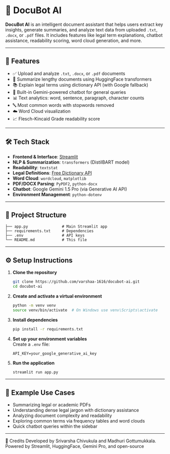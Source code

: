 

# 📑 DocuBot AI

**DocuBot AI** is an intelligent document assistant that helps users extract key insights, generate summaries, and analyze text data from uploaded `.txt`, `.docx`, or `.pdf` files. It includes features like legal term explanations, chatbot assistance, readability scoring, word cloud generation, and more.

---

## 🚀 Features

- ✅ Upload and analyze `.txt`, `.docx`, or `.pdf` documents  
- 📝 Summarize lengthy documents using HuggingFace transformers  
- 📚 Explain legal terms using dictionary API (with Google fallback)  
- 🤖 Built-in Gemini-powered chatbot for general queries  
- 📊 Text analytics: word, sentence, paragraph, character counts  
- 🔤 Most common words with stopwords removed  
- ☁️ Word Cloud visualization  
- 📈 Flesch-Kincaid Grade readability score  

---

## 🛠️ Tech Stack

- **Frontend & Interface**: [Streamlit](https://streamlit.io)  
- **NLP & Summarization**: `transformers` (DistilBART model)  
- **Readability**: `textstat`  
- **Legal Definitions**: [Free Dictionary API](https://dictionaryapi.dev/)  
- **Word Cloud**: `wordcloud`, `matplotlib`  
- **PDF/DOCX Parsing**: `PyPDF2`, `python-docx`  
- **Chatbot**: Google Gemini 1.5 Pro (via Generative AI API)  
- **Environment Management**: `python-dotenv`

---

## 📂 Project Structure

```plaintext
├── app.py               # Main Streamlit app
├── requirements.txt     # Dependencies
├── .env                 # API keys
└── README.md            # This file
```

---

## ⚙️ Setup Instructions

1. **Clone the repository**  
   ```bash
   git clone https://github.com/varshaa-1616/docubot-ai.git
   cd docubot-ai
   ```

2. **Create and activate a virtual environment**  
   ```bash
   python -m venv venv
   source venv/bin/activate  # On Windows use venv\Scripts\activate
   ```

3. **Install dependencies**  
   ```bash
   pip install -r requirements.txt
   ```

4. **Set up your environment variables**  
   Create a `.env` file:
   ```env
   API_KEY=your_google_generative_ai_key
   ```

5. **Run the application**  
   ```bash
   streamlit run app.py
   ```

---

## 🧪 Example Use Cases

- Summarizing legal or academic PDFs  
- Understanding dense legal jargon with dictionary assistance  
- Analyzing document complexity and readability  
- Exploring common terms via frequency tables and word clouds  
- Quick chatbot queries within the sidebar

---
🌟 Credits Developed by Srivarsha Chivukula and Madhuri Gottumukkala. Powered by Streamlit, HuggingFace, Gemini Pro, and open-source
